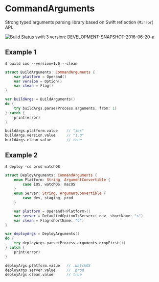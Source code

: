 # CommandArguments

Strong typed arguments parsing library based on Swift reflection (`Mirror`) API. 

[![Build Status](https://travis-ci.org/evan-liu/CommandArguments.svg)](https://travis-ci.org/evan-liu/CommandArguments)
swift 3 version: DEVELOPMENT-SNAPSHOT-2016-06-20-a

## Example 1

`$ build ios --version=1.0 --clean`

```swift
struct BuildArguments: CommandArguments {
    var platform = Operand()
    var version = Option()
    var clean = Flag()
}

var buildArgs = BuildArguments()
do {
    try buildArgs.parse(Process.arguments, from: 1)
} catch {
    print(error)
}

buildArgs.platform.value    // "ios"
buildArgs.version.value     // "1.0"
buildArgs.clean.value       // true
```

## Example 2

`$ deploy -cs prod watchOS`

```swift
struct DeployArguments: CommandArguments {
    enum Platform: String, ArgumentConvertible {
        case iOS, watchOS, macOS
    }
    enum Server: String, ArgumentConvertible {
        case dev, staging, prod
    }

    var platform = OperandT<Platform>()
    var server = DefaultedOptionT<Server>(.dev, shortName: "s")
    var clean = Flag(shortName: "c")
}

var deployArgs = DeployArguments()
do {
    try deployArgs.parse(Process.arguments.dropFirst())
} catch {
    print(error)
}

deployArgs.platform.value   // .watchOS
deployArgs.server.value     // .prod
deployArgs.clean.value      // true
```
